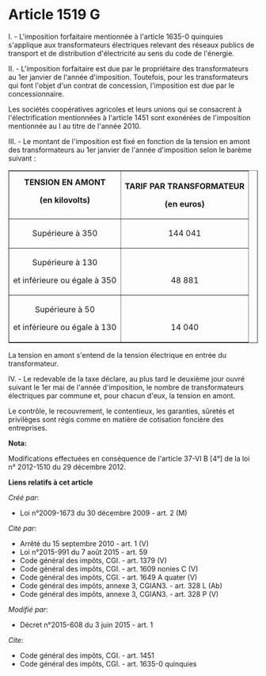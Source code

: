 # Article 1519 G

I. - L'imposition forfaitaire mentionnée à l'article 1635-0 quinquies s'applique aux transformateurs électriques relevant des
réseaux publics de transport et de distribution d'électricité au sens du code de l'énergie.

II. - L'imposition forfaitaire est due par le propriétaire des transformateurs au 1er janvier de l'année d'imposition.
Toutefois, pour les transformateurs qui font l'objet d'un contrat de concession, l'imposition est due par le
concessionnaire. 

Les sociétés coopératives agricoles et leurs unions qui se consacrent à l'électrification mentionnées à l'article 1451 sont
exonérées de l'imposition mentionnée au I au titre de l'année 2010. 

III. - Le montant de l'imposition est fixé en fonction de la tension en amont des transformateurs au 1er janvier de l'année
d'imposition selon le barème suivant : 

<table border="1">
  <tbody>
    <tr>
      <th>TENSION EN AMONT       

(en kilovolts)

</th>
      <th>

TARIF PAR TRANSFORMATEUR       

(en euros)

</th>
    </tr>
    <tr>
      <td align="center">

Supérieure à 350

</td>
      <td valign="bottom" align="center">

144 041

</td>
    </tr>
    <tr>
      <td align="center">

Supérieure à 130        

et inférieure ou égale à 350

</td>
      <td valign="bottom" align="center">

48 881

</td>
    </tr>
    <tr>
      <td align="center">

Supérieure à 50        

et inférieure ou égale à 130

</td>
      <td valign="bottom" align="center">

14 040</td>
    </tr>
  </tbody>
</table>

La tension en amont s'entend de la tension électrique en entrée du transformateur. 

IV. - Le redevable de la taxe déclare, au plus tard le deuxième jour ouvré suivant le 1er mai de l'année d'imposition, le
nombre de transformateurs électriques par commune et, pour chacun d'eux, la tension en amont. 

Le contrôle, le recouvrement, le contentieux, les garanties, sûretés et privilèges sont régis comme en matière de cotisation
foncière des entreprises.

**Nota:**

Modifications effectuées en conséquence de l'article 37-VI B [4°] de la loi n° 2012-1510 du 29 décembre 2012.

**Liens relatifs à cet article**

_Créé par_:

  - Loi n°2009-1673 du 30 décembre 2009 - art. 2 (M)

_Cité par_:

  - Arrêté du 15 septembre 2010 - art. 1 (V)
  - Loi n°2015-991 du 7 août 2015 - art. 59
  - Code général des impôts, CGI. - art. 1379 (V)
  - Code général des impôts, CGI. - art. 1609 nonies C (V)
  - Code général des impôts, CGI. - art. 1649 A quater (V)
  - Code général des impôts, annexe 3, CGIAN3. - art. 328 L (Ab)
  - Code général des impôts, annexe 3, CGIAN3. - art. 328 P (V)

_Modifié par_:

  - Décret n°2015-608 du 3 juin 2015 - art. 1

_Cite_:

  - Code général des impôts, CGI. - art. 1451
  - Code général des impôts, CGI. - art. 1635-0 quinquies
